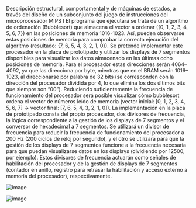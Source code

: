 Descripción estructural, comportamental y de máquinas de estados, a través del diseño de un subconjunto del juego de instrucciones del microprocesador MIPS I
El programa que ejecutará se trata de un algoritmo de ordenación (Bubblesort) que almacena el vector a ordenar ({0, 1, 2, 3, 4, 5, 6, 7}) en las posiciones de memoria 1016-1023. Así, pueden observarse
estas posiciones de memoria para comprobar la correcta ejecución del algoritmo (resultado: {7, 6, 5, 4, 3, 2, 1, 0}).
Se pretende implementar este procesador en la placa de prototipado y utilizar los displays de 7 segmentos disponibles para visualizar los datos almacenado en las últimas ocho posiciones de memoria. Para el procesador estas direcciones
serán 4064–4092, ya que las direcciona por byte, mientras que en el BRAM serán 1016–1023, al direccionarse por palabra de 32 bits (se corresponden con la dirección del procesador dividida por 4, lo que elimina los dos últimos bits que siempre son “00”). Reduciendo
suficientemente la frecuencia de funcionamiento del procesador será posible visualizar cómo bubblesort ordena el vector de números leído de memoria (vector inicial: [0, 1, 2, 3, 4, 5, 6, 7] -> vector final: [7, 6, 5, 4, 3, 2, 1, 0]).
La implementación en la placa de prototipado consta del propio procesador, dos divisores de frecuencia, la lógica correspondiente a la gestión de los displays de 7 segmentos y el conversor de hexadecimal a 7 segmentos.
Se utilizará un divisor de frecuencia para reducir la frecuencia de funcionamiento del procesador a 200 Hz (200 ciclos de reloj por segundo), y el otro se utilizará para que la gestión de los displays
de 7 segmentos funcione a la frecuencia necesaria para que puedan visualizarse datos en los displays (dividiendo por 12500, por ejemplo). Estos divisores de frecuencia actuarán como señales de habilitación del procesador y de la gestión de displays de 7 segmentos (contador en
anillo, registro para retrasar la habilitación y acceso externo a memoria del procesador), respectivamente.

![image](https://github.com/user-attachments/assets/a65587c9-e040-4e0d-84b9-0da20108a8d6)

![image](https://github.com/user-attachments/assets/079710cc-d863-4e21-8be0-2ca17ad85b71)
